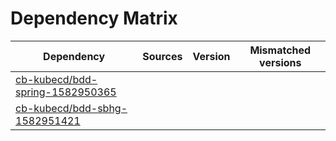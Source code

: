 # Dependency Matrix

Dependency | Sources | Version | Mismatched versions
---------- | ------- | ------- | -------------------
[cb-kubecd/bdd-spring-1582950365](https://github.com/cb-kubecd/bdd-spring-1582950365.git) |  | []() | 
[cb-kubecd/bdd-sbhg-1582951421](https://github.com/cb-kubecd/bdd-sbhg-1582951421.git) |  | []() | 
